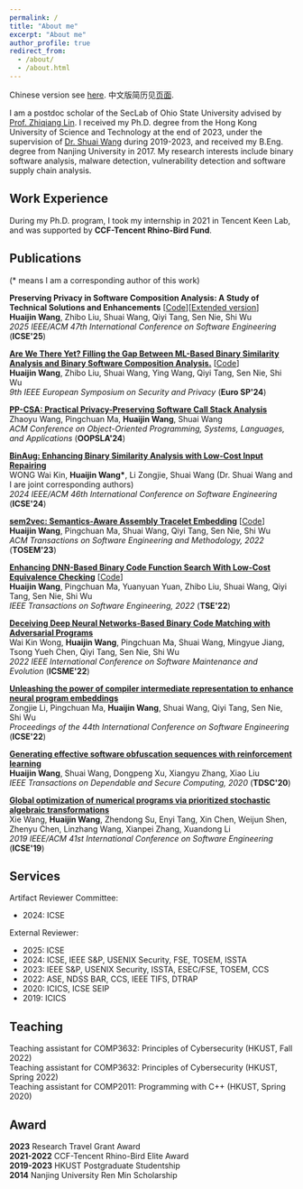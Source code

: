 ```yaml
---
permalink: /
title: "About me"
excerpt: "About me"
author_profile: true
redirect_from: 
  - /about/
  - /about.html
---
```


Chinese version see [here](zh). 中文版简历见[页面](zh).

I am a postdoc scholar of the SecLab of Ohio State University advised by [Prof. Zhiqiang Lin](https://zhiqlin.github.io/). I received my Ph.D. degree from the Hong Kong University of Science and Technology at the end of 2023, under the supervision of [Dr. Shuai Wang](https://www.cse.ust.hk/~shuaiw/) during 2019-2023, and received my B.Eng. degree from Nanjing University in 2017. My research interests include binary software analysis, malware detection, vulnerability detection and software supply chain analysis.

Work Experience
------
During my Ph.D. program, I took my internship in 2021 in Tencent Keen Lab, and was supported by **CCF-Tencent Rhino-Bird Fund**.

Publications
------

(\* means I am a corresponding author of this work)

**Preserving Privacy in Software Composition Analysis: A Study of Technical Solutions and Enhancements**
[[Code](https://github.com/whj0401/SafeSCA)][[Extended version](https://arxiv.org/abs/2412.00898)]\
**Huaijin Wang**, Zhibo Liu, Shuai Wang, Qiyi Tang, Sen Nie, Shi Wu\
*2025 IEEE/ACM 47th International Conference on Software Engineering* (**ICSE'25**)

[**Are We There Yet? Filling the Gap Between ML-Based Binary Similarity Analysis and Binary Software Composition Analysis.**](https://ieeexplore.ieee.org/abstract/document/10629030)
[[Code](https://sites.google.com/view/bsa2bsca/home/artifact)]\
**Huaijin Wang**, Zhibo Liu, Shuai Wang, Ying Wang, Qiyi Tang, Sen Nie, Shi Wu\
*9th IEEE European Symposium on Security and Privacy* (**Euro SP'24**)

[**PP-CSA: Practical Privacy-Preserving Software Call Stack Analysis**](https://2024.splashcon.org/details/splash-2024-oopsla/46/PP-CSA-Practical-Privacy-Preserving-Software-Call-Stack-Analysis)\
Zhaoyu Wang, Pingchuan Ma, **Huaijin Wang**, Shuai Wang\
*ACM Conference on Object-Oriented Programming, Systems, Languages, and Applications* (**OOPSLA'24**)

[**BinAug: Enhancing Binary Similarity Analysis with Low-Cost Input Repairing**](https://conf.researchr.org/details/icse-2024/icse-2024-research-track/46/BinAug-Enhancing-Binary-Similarity-Analysis-with-Low-Cost-Input-Repairing)\
WONG Wai Kin, **Huaijin Wang\***, Li Zongjie, Shuai Wang (Dr. Shuai Wang and I are joint corresponding authors)\
*2024 IEEE/ACM 46th International Conference on Software Engineering* (**ICSE'24**)

<!-- ### TOSEM'23 -->
[**sem2vec: Semantics-Aware Assembly Tracelet Embedding**](https://dl.acm.org/doi/abs/10.1145/3569933)
[[Code](https://github.com/sem2vec)]\
**Huaijin Wang**, Pingchuan Ma, Shuai Wang, Qiyi Tang, Sen Nie, Shi Wu\
*ACM Transactions on Software Engineering and Methodology, 2022* (**TOSEM'23**)

<!-- ### TSE'22 -->
[**Enhancing DNN-Based Binary Code Function Search With Low-Cost Equivalence Checking**](https://ieeexplore.ieee.org/abstract/document/9707874/)
[[Code](https://github.com/computer-analysis/BinUSE)]\
**Huaijin Wang**, Pingchuan Ma, Yuanyuan Yuan, Zhibo Liu, Shuai Wang, Qiyi Tang, Sen Nie, Shi Wu\
*IEEE Transactions on Software Engineering, 2022* (**TSE'22**)

<!-- ### ICSME'22 -->
[**Deceiving Deep Neural Networks-Based Binary Code Matching with Adversarial Programs**](https://ieeexplore.ieee.org/abstract/document/9978244/)\
Wai Kin Wong, **Huaijin Wang**, Pingchuan Ma, Shuai Wang, Mingyue Jiang, Tsong Yueh Chen, Qiyi Tang, Sen Nie, Shi Wu\
*2022 IEEE International Conference on Software Maintenance and Evolution* (**ICSME'22**)

<!-- ### ICSE'22 -->
[**Unleashing the power of compiler intermediate representation to enhance neural program embeddings**](https://arxiv.org/pdf/2204.09191)\
Zongjie Li, Pingchuan Ma, **Huaijin Wang**, Shuai Wang, Qiyi Tang, Sen Nie, Shi Wu\
*Proceedings of the 44th International Conference on Software Engineering* (**ICSE'22**)

<!-- ### TDSC'20 -->
[**Generating effective software obfuscation sequences with reinforcement learning**](https://ieeexplore.ieee.org/abstract/document/9275317/)\
**Huaijin Wang**, Shuai Wang, Dongpeng Xu, Xiangyu Zhang, Xiao Liu\
*IEEE Transactions on Dependable and Secure Computing, 2020* (**TDSC'20**)

<!-- ### ICSE'19 -->
[**Global optimization of numerical programs via prioritized stochastic algebraic transformations**](https://ieeexplore.ieee.org/abstract/document/8812093/)\
Xie Wang, **Huaijin Wang**, Zhendong Su, Enyi Tang, Xin Chen, Weijun Shen, Zhenyu Chen, Linzhang Wang, Xianpei Zhang, Xuandong Li\
*2019 IEEE/ACM 41st International Conference on Software Engineering* (**ICSE'19**)

Services
------
Artifact Reviewer Committee:
 - 2024: ICSE

External Reviewer:
 - 2025: ICSE
 - 2024: ICSE, IEEE S&P, USENIX Security, FSE, TOSEM, ISSTA
 - 2023: IEEE S&P, USENIX Security, ISSTA, ESEC/FSE, TOSEM, CCS
 - 2022: ASE, NDSS BAR, CCS, IEEE TIFS, DTRAP
 - 2020: ICICS, ICSE SEIP
 - 2019: ICICS

Teaching
------
Teaching assistant for COMP3632: Principles of Cybersecurity (HKUST, Fall 2022)\
Teaching assistant for COMP3632: Principles of Cybersecurity (HKUST, Spring 2022)\
Teaching assistant for COMP2011: Programming with C++ (HKUST, Spring 2020)

Award
------
**2023** Research Travel Grant Award\
**2021-2022** CCF-Tencent Rhino-Bird Elite Award\
**2019-2023** HKUST Postgraduate Studentship\
**2014** Nanjing University Ren Min Scholarship
